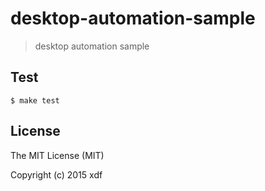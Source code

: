 # desktop-automation-sample

> desktop automation sample

## Test

```shell
$ make test
```

## License

The MIT License (MIT)

Copyright (c) 2015 xdf
